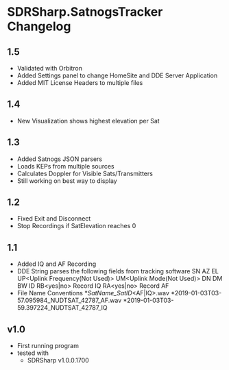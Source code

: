 # SDRSharp.SatnogsTracker Changelog
## 1.5 ##
* Validated with Orbitron
* Added Settings panel to change HomeSite and DDE Server Application
* Added MIT License Headers to multiple files
## 1.4 ##
* New Visualization shows highest elevation per Sat
## 1.3 ##
* Added Satnogs JSON parsers
* Loads KEPs from multiple sources
* Calculates Doppler for Visible Sats/Transmitters
* Still working on best way to display
## 1.2 ##
* Fixed Exit and Disconnect
* Stop Recordings if SatElevation reaches 0
## 1.1 ##
* Added IQ and AF Recording 
* DDE String parses the following fields from tracking software
	SN<Satellite Name>
	AZ<Azimuth>
	EL<Elevation>
	UP<Uplink Frequency(Not Used)>
	UM<Uplink Mode(Not Used)>
	DN<Downlink Frequency in Hz>
	DM<Downlink Mode>
	BW<Filter Bandwidth in Hz>
	ID<Satnogs ID>
	RB<yes|no> Record IQ
	RA<yes|no> Record AF
* File Name Conventions
	*<Date>_SatName_SatID_<AF|IQ>.wav
	*2019-01-03T03-57.095984_NUDTSAT_42787_AF.wav
	*2019-01-03T03-59.397224_NUDTSAT_42787_IQ
## v1.0 ##
* First running program 
* tested with 
  * SDRSharp v1.0.0.1700
